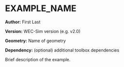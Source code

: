 # EXAMPLE_NAME

**Author:**	First Last

**Version:** 	WEC-Sim version (e.g. v2.0)

**Geometry:**	Name of geometry

**Dependency:**	(optional) additional toolbox dependencies


Brief description of the example. 
